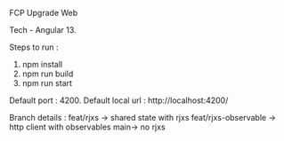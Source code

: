 FCP Upgrade Web

Tech - Angular 13.

Steps to run :
1) npm install
2) npm run build
3) npm run start

Default port : 4200.
Default local url  : http://localhost:4200/

Branch details :
feat/rjxs -> shared state with rjxs
feat/rjxs-observable -> http client with observables
main-> no rjxs
